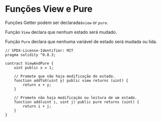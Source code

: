 # Funções View e Pure

Funções Getter podem ser declaradas`view` or `pure`.

Função `View` declara que nenhum estado será mudado.

Função `Pure` declara que nenhuma variável de estado será mudada ou lida.

```solidity
// SPDX-License-Identifier: MIT
pragma solidity ^0.8.3;

contract ViewAndPure {
    uint public x = 1;

    // Promete que não haja modificação do estado.
    function addToX(uint y) public view returns (uint) {
        return x + y;
    }

    // Promete não haja modificação ou leitura de um estado.
    function add(uint i, uint j) public pure returns (uint) {
        return i + j;
    }
}
```
